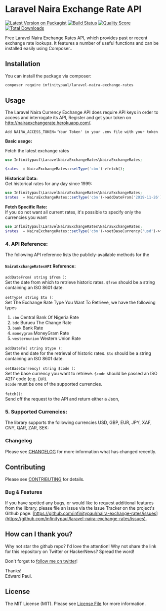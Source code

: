 # Laravel Naira Exchange Rate API

[![Latest Version on Packagist](https://img.shields.io/packagist/v/infinitypaul/laravel-naira-exchange-rates.svg?style=flat-square)](https://packagist.org/packages/infinitypaul/laravel-naira-exchange-rates)
[![Build Status](https://img.shields.io/travis/infinitypaul/laravel-naira-exchange-rates/master.svg?style=flat-square)](https://travis-ci.org/infinitypaul/laravel-naira-exchange-rates)
[![Quality Score](https://img.shields.io/scrutinizer/g/infinitypaul/laravel-naira-exchange-rates.svg?style=flat-square)](https://scrutinizer-ci.com/g/infinitypaul/laravel-naira-exchange-rates)
[![Total Downloads](https://img.shields.io/packagist/dt/infinitypaul/laravel-naira-exchange-rates.svg?style=flat-square)](https://packagist.org/packages/infinitypaul/laravel-naira-exchange-rates)

 Free Laravel Naira Exchange Rates API, which provides past or recent exchange rate lookups. It features a number of useful functions and can be installed easily using Composer..

## Installation

You can install the package via composer:

```bash
composer require infinitypaul/laravel-naira-exchange-rates
```

## Usage

The Laravel Naira Currency Exchange API does require API keys  in order to access and interrogate its API, Register and get your token on http://nairaexchangerate.herokuapp.com/.

`Add NAIRA_ACCESS_TOKEN='Your Token' in your .env file with your token`

**Basic usage:**<br />

Fetch the latest exchange rates 
``` php
use Infinitypaul\LaravelNairaExchangeRates\NairaExchangeRates;

$rates  = NairaExchangeRates::setType('cbn')->fetch();
```

**Historical Data:**<br />
Get historical rates for any day since 1999:
``` php
use Infinitypaul\LaravelNairaExchangeRates\NairaExchangeRates;
$rates  = NairaExchangeRates::setType('cbn')->addDateFrom('2019-11-26')->fetch();
```

**Fetch Specific Rate:**<br />
If you do not want all current rates, it's possible to specify only the currencies you want
``` php
use Infinitypaul\LaravelNairaExchangeRates\NairaExchangeRates;
$rates  = NairaExchangeRates::setType('cbn')->setBaseCurrency('usd')->fetch();
```

### 4. API Reference:

The following API reference lists the publicly-available methods for the 

#### `NairaExchangeRatesAPI` Reference:

`addDateFrom( string $from )`:<br />
Set the date from which to retrieve historic rates. `$from` should be a string containing an ISO 8601 date.

`setType( string $to )`:<br />
Set The Exchange Rate Type You Want To Retrieve, we have the following types
1. `cbn` Central Bank Of Nigeria Rate
2. `bdc` Burueu The Change Rate
3. `bank` Bank Rate
4. `moneygram` MoneyGram Rate
5. `westernunion` Western Union Rate



`addDateTo( string $type )`:<br />
Set the end date for the retrieval of historic rates. `$to` should be a string containing an ISO 8601 date.

`setBaseCurrency( string $code )`:<br />
Set the base currency you want to retrieve. `$code` should be passed an ISO 4217 code (e.g. `EUR`).<br />
`$code` must be one of the supported currencies.


`fetch()`:<br />
Send off the request to the API and return either a Json,

### 5. Supported Currencies:

The library supports the following currencies USD, GBP, EUR, JPY, XAF, CNY, QAR, ZAR, SEK:


### Changelog

Please see [CHANGELOG](CHANGELOG.md) for more information what has changed recently.

## Contributing

Please see [CONTRIBUTING](CONTRIBUTING.md) for details.

### Bug & Features

If you have spotted any bugs, or would like to request additional features from the library, please file an issue via the Issue Tracker on the project's Github page: [https://github.com/infinitypaul/naira-exchange-rates/issues](https://github.com/infinitypaul/laravel-naira-exchange-rates/issues).


## How can I thank you?

Why not star the github repo? I'd love the attention! Why not share the link for this repository on Twitter or HackerNews? Spread the word!

Don't forget to [follow me on twitter](https://twitter.com/infinitypaul)!

Thanks!<br>
Edward Paul.

## License

The MIT License (MIT). Please see [License File](LICENSE.md) for more information.


